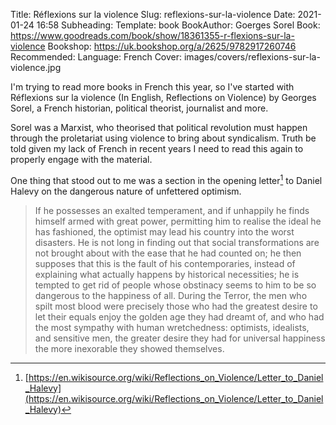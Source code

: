 Title: Réflexions sur la violence
Slug: reflexions-sur-la-violence
Date: 2021-01-24 16:58
Subheading: 
Template: book
BookAuthor: Goerges Sorel
Book: https://www.goodreads.com/book/show/18361355-r-flexions-sur-la-violence
Bookshop: https://uk.bookshop.org/a/2625/9782917260746
Recommended: 
Language: French
Cover: images/covers/reflexions-sur-la-violence.jpg

I'm trying to read more books in French this year, so I've started with Réflexions sur la violence (In English, Reflections on Violence) by Georges Sorel, a French historian, political theorist, journalist and more.

Sorel was a Marxist, who theorised that political revolution must happen through the proletariat using violence to bring about syndicalism. Truth be told given my lack of French in recent years I need to read this again to properly engage with the material.

One thing that stood out to me was a section in the opening letter[^1] to Daniel Halevy on the dangerous nature of unfettered optimism.

> If he possesses an exalted temperament, and if unhappily he finds himself armed with great power, permitting him to realise the ideal he has fashioned, the optimist may lead his country into the worst disasters. He is not long in finding out that social transformations are not brought about with the ease that he had counted on; he then supposes that this is the fault of his contemporaries, instead of explaining what actually happens by historical necessities; he is tempted to get rid of people whose obstinacy seems to him to be so dangerous to the happiness of all. During the Terror, the men who spilt most blood were precisely those who had the greatest desire to let their equals enjoy the golden age they had dreamt of, and who had the most sympathy with human wretchedness: optimists, idealists, and sensitive men, the greater desire they had for universal happiness the more inexorable they showed themselves.

[^1]: [https://en.wikisource.org/wiki/Reflections_on_Violence/Letter_to_Daniel_Halevy](https://en.wikisource.org/wiki/Reflections_on_Violence/Letter_to_Daniel_Halevy)